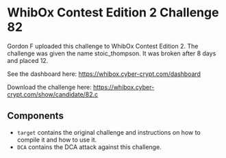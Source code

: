 # WhibOx Contest Edition 2 Challenge 82

Gordon F uploaded this challenge to  WhibOx Contest Edition 2. The challenge was given the name stoic_thompson. It was broken after 8 days and placed 12.

See the dashboard here: https://whibox.cyber-crypt.com/dashboard

Download the challenge here: https://whibox.cyber-crypt.com/show/candidate/82.c


Components
----------

* `target` contains the original challenge and instructions on how to compile it and how to use it.
* `DCA` contains the DCA attack against this challenge.
